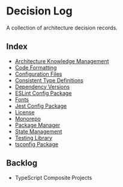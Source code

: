 # Decision Log

A collection of architecture decision records.

## Index

- [Architecture Knowledge Management](architecture-knowledge-management.md)
- [Code Formatting](code-formatting.md)
- [Configuration Files](configuration-files.md)
- [Consistent Type Definitions](consistent-type-definitions.md)
- [Dependency Versions](dependency-versions.md)
- [ESLint Config Package](eslint-config-package.md)
- [Fonts](fonts.md)
- [Jest Config Package](jest-config-package.md)
- [License](license.md)
- [Monorepo](monorepo.md)
- [Package Manager](package-manager.md)
- [State Management](state-management.md)
- [Testing Library](testing-library.md)
- [tsconfig Package](tsconfig-package.md)

## Backlog

- TypeScript Composite Projects
